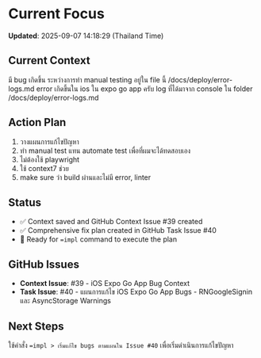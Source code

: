 # Current Focus

**Updated**: 2025-09-07 14:18:29 (Thailand Time)

## Current Context

มี bug เกิดขึ้น ระหว่างการทำ manual testing อยู่ใน file นี้ /docs/deploy/error-logs.md 
error เกิดขึ้นใน ios ใน expo go app ครับ log ที่ได้มาจาก console ใน folder /docs/deploy/error-logs.md 

## Action Plan

1. วางแผนการแก้ไขปัญหา 
2. ทำ manual test แทน automate test เพื่อที่ผมจะได้ทดสอบเอง 
3. ไม่ต้องใช้ playwright 
4. ใช้ context7 ช่วย 
5. make sure ว่า build ผ่านและไม่มี error, linter

## Status
- ✅ Context saved and GitHub Context Issue #39 created
- ✅ Comprehensive fix plan created in GitHub Task Issue #40
- 🔄 Ready for `=impl` command to execute the plan

## GitHub Issues
- **Context Issue**: #39 - iOS Expo Go App Bug Context
- **Task Issue**: #40 - แผนการแก้ไข iOS Expo Go App Bugs - RNGoogleSignin และ AsyncStorage Warnings

## Next Steps
ใช้คำสั่ง `=impl > เริ่มแก้ไข bugs ตามแผนใน Issue #40` เพื่อเริ่มดำเนินการแก้ไขปัญหา
